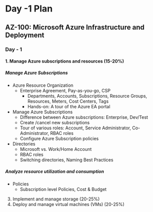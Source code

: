 # Day -1 Plan

## AZ-100: Microsoft Azure Infrastructure and Deployment

### Day - 1

#### 1. Manage Azure subscriptions and resources (15-20%)
##### Manage Azure Subscriptions
 - Azure Resource Organization
	 - Enterprise Agreement, Pay-as-you-go, CSP
		 - Departments, Accounts, Subscriptions, Resource Groups, Resources, Meters, Cost Centers, Tags
		 -	Hands-on:  A tour of the Azure EA portal
 - Manage Azure Subscriptions
	 - Difference between Azure subscriptions:  Enterprise, Dev/Test
	 - Create /cancel new subscriptions
	 - Tour of various roles:  Account, Service Administrator, Co-Administrator, RBAC roles
	 - Configure Azure Subscription policies
 - Directories
	 - Microsoft vs. Work/Home Account
	 - RBAC roles
	 - Switching directories, Naming Best Practices
##### Analyze resource utilization and consumption
 - Policies
	 - Subscription level Policies, Cost & Budget
 
 3. Implement and manage storage (20-25%) 
 4. Deploy and manage virtual machines (VMs)    (20-25%) 
<!--stackedit_data:
eyJoaXN0b3J5IjpbLTE0MDgwNzY0NThdfQ==
-->